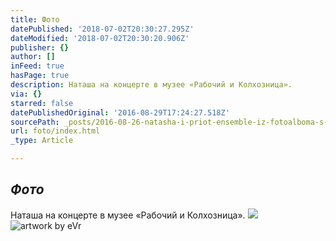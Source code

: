 ```yaml
---
title: Фото
datePublished: '2018-07-02T20:30:27.295Z'
dateModified: '2018-07-02T20:30:20.906Z'
publisher: {}
author: []
inFeed: true
hasPage: true
description: Наташа на концерте в музее «Рабочий и Колхозница».
via: {}
starred: false
datePublishedOriginal: '2016-08-29T17:24:27.518Z'
sourcePath: _posts/2016-08-26-natasha-i-priot-ensemble-iz-fotoalboma-s-koncerta-v-muzee.md
url: foto/index.html
_type: Article

---
```

## _Фото_

Наташа на концерте в музее «Рабочий и Колхозница».
![](https://the-grid-user-content.s3-us-west-2.amazonaws.com/16300fa7-fd3a-4b57-87e9-4f5d2cf454f6.jpg)
![artwork by eVr](https://the-grid-user-content.s3-us-west-2.amazonaws.com/04d8df54-3b58-4bec-bb05-fc661ddfe97a.gif)